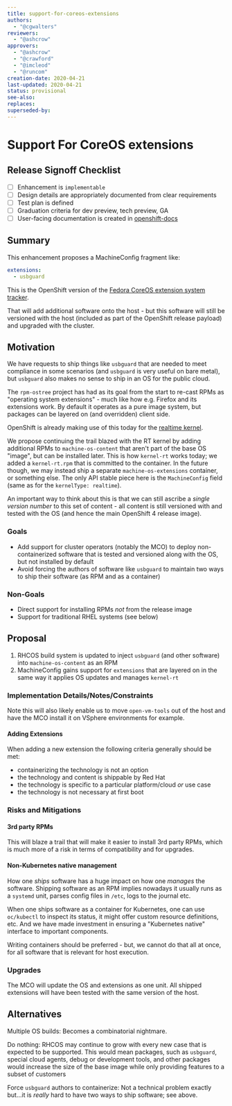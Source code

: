 ```yaml
---
title: support-for-coreos-extensions
authors:
  - "@cgwalters"
reviewers:
  - "@ashcrow"
approvers:
  - "@ashcrow"
  - "@crawford"
  - "@imcleod"
  - "@runcom"
creation-date: 2020-04-21
last-updated: 2020-04-21
status: provisional
see-also:
replaces:
superseded-by:
---
```


# Support For CoreOS extensions

## Release Signoff Checklist

- [ ] Enhancement is `implementable`
- [ ] Design details are appropriately documented from clear requirements
- [ ] Test plan is defined
- [ ] Graduation criteria for dev preview, tech preview, GA
- [ ] User-facing documentation is created in [openshift-docs](https://github.com/openshift/openshift-docs/)

## Summary

This enhancement proposes a MachineConfig fragment like:
```yaml
extensions:
  - usbguard
```

This is the OpenShift version of the [Fedora CoreOS extension system tracker](https://github.com/coreos/fedora-coreos-tracker/issues/401).

That will add additional software onto the host - but this software will still be versioned with the host (included as part of the OpenShift release payload) and upgraded with the cluster.

## Motivation

We have requests to ship things like `usbguard` that are needed to meet compliance in some scenarios (and `usbguard` is very useful on bare metal), but `usbguard` also makes no sense to ship in an OS for the public cloud.

The `rpm-ostree` project has had as its goal from the start to re-cast RPMs as "operating system extensions" - much like how e.g. Firefox and its extensions work.  By default it operates as a pure image system, but packages can be layered on (and overridden) client side.

OpenShift is already making use of this today for the [realtime kernel](https://github.com/openshift/enhancements/blob/master/enhancements/support-for-realtime-kernel.md).

We propose continuing the trail blazed with the RT kernel by adding
additional RPMs to `machine-os-content` that aren't part of the base
OS "image", but can be installed later.  This is how `kernel-rt` works
today; we added a `kernel-rt.rpm` that is committed to the container.
In the future though, we may instead ship a separate
`machine-os-extensions` container, or something else.  The only API
stable piece here is the `MachineConfig` field (same as for the
`kernelType: realtime`).

An important way to think about this is that we can still ascribe a *single version number* to this set of content - all content is still versioned with and tested with the OS (and hence the main OpenShift 4 release image).

### Goals

- Add support for cluster operators (notably the MCO) to deploy non-containerized software that is tested and versioned along with the OS, but not installed by default
- Avoid forcing the authors of software like `usbguard` to maintain two ways to ship their software (as RPM and as a container)

### Non-Goals

- Direct support for installing RPMs *not* from the release image
- Support for traditional RHEL systems (see below)

## Proposal

1. RHCOS build system is updated to inject `usbguard` (and other software) into `machine-os-content` as an RPM
2. MachineConfig gains support for `extensions` that are layered on in the same way it applies OS updates and manages `kernel-rt`

### Implementation Details/Notes/Constraints

Note this will also likely enable us to move `open-vm-tools` out of the host and have the MCO install it on VSphere environments for example.

#### Adding Extensions

When adding a new extension the following criteria generally should be met:

- containerizing the technology is not an option
- the technology and content is shippable by Red Hat
- the technology is specific to a particular platform/cloud _or_ use case
- the technology is not necessary at first boot

### Risks and Mitigations

#### 3rd party RPMs

This will blaze a trail that will make it easier to install 3rd party RPMs, which is much more of a risk in terms of compatibility and for upgrades.

#### Non-Kubernetes native management

How one *ships* software has a huge impact on how one *manages* the software.  Shipping software as an RPM implies nowadays it usually runs as a `systemd` unit, parses config files in `/etc`, logs to the journal etc.

When one ships software as a container for Kubernetes, one can use `oc/kubectl` to inspect its status, it might offer custom resource definitions, etc.  And we have made investment in ensuring a "Kubernetes native" interface to important components.

Writing containers should be preferred - but, we cannot do that all at once, for all software that is relevant for host execution.

### Upgrades

The MCO will update the OS and extensions as one unit.  All shipped extensions will have been tested with the same version of the host.

## Alternatives

Multiple OS builds: Becomes a combinatorial nightmare.

Do nothing: RHCOS may continue to grow with every new case that is expected to be supported. This would mean packages, such as `usbguard`, special cloud agents, debug or development tools, and other packages would increase the size of the base image while only providing features to a subset of customers

Force `usbguard` authors to containerize: Not a technical problem exactly but...it is *really* hard to have two ways to ship software; see above.
